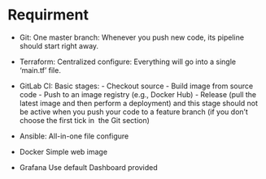 # Requirment

* Git:
    One master branch:
        Whenever you push new code, its pipeline should start right away.

* Terraform:
    Centralized configure:
        Everything will go into a single ‘main.tf’ file.

* GitLab CI:
    Basic stages:
        - Checkout source
        - Build image from source code
        - Push to an image registry (e.g., Docker Hub)
        - Release (pull the latest image and then perform a deployment) and this stage should not be active when you push your code to a feature    branch (if you don’t choose the first tick in  the Git section)

* Ansible:
    All-in-one file configure

* Docker
    Simple web image

* Grafana
    Use default Dashboard provided
